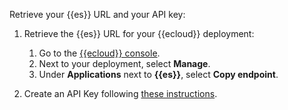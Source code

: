 Retrieve your {{es}} URL and your API key:

1. Retrieve the {{es}} URL for your {{ecloud}} deployment:

    1. Go to the [{{ecloud}} console](https://cloud.elastic.co/).
    2. Next to your deployment, select **Manage**.
    3. Under **Applications** next to **{{es}}**, select **Copy endpoint**.

2. Create an API Key following [these instructions](/deploy-manage/api-keys/elasticsearch-api-keys.md).